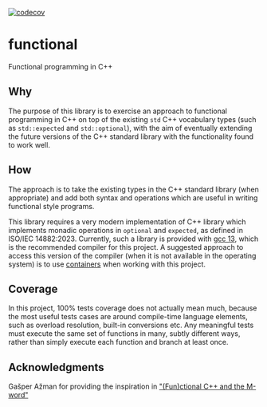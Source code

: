 [![codecov](https://codecov.io/gh/libfn/functional/graph/badge.svg?token=3RHT38SEU0)](https://codecov.io/gh/libfn/functional)

# functional

Functional programming in C++

## Why

The purpose of this library is to exercise an approach to functional programming in C++ on top of the existing `std` C++ vocabulary types (such as `std::expected` and `std::optional`), with the aim of eventually extending the future versions of the C++ standard library with the functionality found to work well.

## How

The approach is to take the existing types in the C++ standard library (when appropriate) and add both syntax and operations which are useful in writing functional style programs.

This library requires a very modern implementation of C++ library which implements monadic operations in `optional` and `expected`, as defined in ISO/IEC 14882:2023. Currently, such a library is provided with [gcc 13][gcc-standard-support], which is the recommended compiler for this project. A suggested approach to access this version of the compiler (when it is not available in the operating system) is to use [containers][vscode-devcontainers] when working with this project.

[gcc-standard-support]: https://gcc.gnu.org/projects/cxx-status.html
[vscode-devcontainers]: https://code.visualstudio.com/docs/devcontainers/containers

## Coverage

In this project, 100% tests coverage does not actually mean much, because the most useful tests cases are around compile-time language elements, such as overload resolution, built-in conversions etc. Any meaningful tests must execute the same set of functions in many, subtly different ways, rather than simply execute each function and branch at least once.

## Acknowledgments

Gašper Ažman for providing the inspiration in ["(Fun)ctional C++ and the M-word"][gasper-functional-presentation]

[gasper-functional-presentation]: https://youtu.be/Jhggz8rtHbk?si=T-3DXPcvgE_Y5cpH
